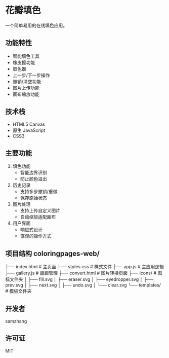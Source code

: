 # 花瓣填色

一个简单易用的在线填色应用。

## 功能特性
- 智能填色工具
- 橡皮擦功能
- 取色器
- 上一步/下一步操作
- 撤销/清空功能
- 图片上传功能
- 画布缩放功能

## 技术栈
- HTML5 Canvas
- 原生 JavaScript
- CSS3

## 主要功能
1. 填色功能
   - 智能边界识别
   - 防止颜色溢出
2. 历史记录
   - 支持多步撤销/重做
   - 保存原始状态
3. 图片处理
   - 支持上传自定义图片
   - 自动缩放适配画布
4. 用户界面
   - 响应式设计
   - 直观的操作方式

## 项目结构 coloringpages-web/
├── index.html # 主页面
├── styles.css # 样式文件
├── app.js # 主应用逻辑
├── gallery.js # 画廊管理
├── convert.html # 图片转换页面
├── icons/ # 图标文件夹
│ ├── fill.svg
│ ├── eraser.svg
│ ├── eyedropper.svg
│ ├── prev.svg
│ ├── next.svg
│ ├── undo.svg
│ └── clear.svg
└── templates/ # 模板文件夹
## 开发者
samzhang

## 许可证
MIT